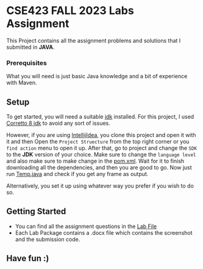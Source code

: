 # CSE423 FALL 2023 Labs Assignment

This Project contains all the assignment problems and solutions that I submitted in
**JAVA**.

### Prerequisites

What you will need is just basic Java knowledge and a bit of experience with Maven. 

## Setup

To get started, you will need a suitable [jdk](https://www.oracle.com/java/technologies/downloads/) installed.
For this project, I used [Corretto 8 jdk](https://docs.aws.amazon.com/corretto/latest/corretto-8-ug/downloads-list.html)
to avoid any sort of issues.

However, if you are using [IntellijIdea](https://www.jetbrains.com/idea/), you clone this project 
and open it with it and then Open the `Project Struecture` from the top
right corner or you `find action` menu to open it up.
After that, go to project and change the `SDK` 
to the **JDK** version of your choice.
Make sure to change the `language level` and 
also make sure to make change in the [pom.xml](pom.xml).
Wait for it to finish downloading all the 
dependencies, and then you are good to go.
Now just run [Temp.java](src/main/java/Temp.java) and check if you get any frame as output.


Alternatively, you set it up using whatever way you prefer if you wish to do so.

## Getting Started
* You can find all the assignment questions in the [Lab File](/src/main/java/Lab%20Files)
* Each Lab Package contains a .docx file which contains the screenshot and the submission code.

## Have fun :)
